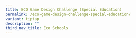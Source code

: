 ```yaml
---
title: ECO Game Design Challenge (Special Education)
permalink: /eco-game-design-challenge-special-education/
variant: tiptap
description: ""
third_nav_title: Eco Schools
---
```

